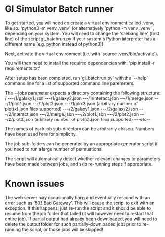 # GI Simulator Batch runner
To get started, you will need co create a virtual environment called .venv, like so:
'python3 -m venv .venv'
(or alternatively 'python -m venv .venv' , depending on your system.
You will need to change the 'shebang line' (first line) of the script gi_batchrun.py if your system's Python interpreter has a different name (e.g. python instead of python3))

Next, activate the virtual environment (i.e. with 'source .venv/bin/activate').

You will then need to install the required dependencies with:
'pip install -r requirements.txt'

After setup has been completed, run 'gi_batchrun.py' with the '--help' command line for a list of supported command line paremeters.

The --jobs parameter expects a directory containing the following structure:
/
---/1/galaxy1.json
---/1/galaxy2.json
---/1/interact.json
---/1/merge.json
---/1/plot1.json
---/1/plot2.json
---/1/plot3.json (arbitrary number of plot(x).json files supported)
---/2/galaxy1.json
---/2/galaxy2.json
---/2/interact.json
---/2/merge.json
---/2/plot1.json
---/2/plot2.json
---/2/plot3.json (arbitrary number of plot(x).json files supported)
---etc--

The names of each job sub-directory can be arbitrarily chosen. Numbers have been used here for simplicity.

The job sub-folders can be generated by an appropriate generator script if you need to run a large number of permuations.

The script will automatically detect whether relevant changes to parameters have been made between jobs, and skip re-running steps if appropriate.

# Known issues
The web server may occasionally hang and eventually respond with an error such as '502 Bad Gateway'.
This will cause the script to exit with an exception. If this happens, just re-run the script and it should be able to resume from the job folder that failed (it will however need to restart that entire job).
If partial output had already been downloaded, you will need to delete the output folder for such
partially-downloaded jobs prior to re-running the script, or those jobs will be skipped!

